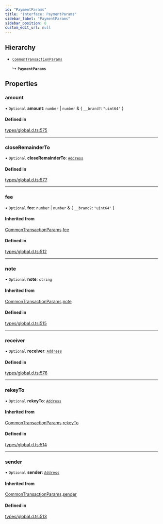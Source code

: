 ```yaml
---
id: "PaymentParams"
title: "Interface: PaymentParams"
sidebar_label: "PaymentParams"
sidebar_position: 0
custom_edit_url: null
---
```


## Hierarchy

- [`CommonTransactionParams`](CommonTransactionParams.md)

  ↳ **`PaymentParams`**

## Properties

### amount

• `Optional` **amount**: `number` \| `number` & \{ `__brand?`: ``"uint64"``  }

#### Defined in

[types/global.d.ts:575](https://github.com/algorandfoundation/tealscript/blob/d1eab388/types/global.d.ts#L575)

___

### closeRemainderTo

• `Optional` **closeRemainderTo**: [`Address`](../classes/Address.md)

#### Defined in

[types/global.d.ts:577](https://github.com/algorandfoundation/tealscript/blob/d1eab388/types/global.d.ts#L577)

___

### fee

• `Optional` **fee**: `number` \| `number` & \{ `__brand?`: ``"uint64"``  }

#### Inherited from

[CommonTransactionParams](CommonTransactionParams.md).[fee](CommonTransactionParams.md#fee)

#### Defined in

[types/global.d.ts:512](https://github.com/algorandfoundation/tealscript/blob/d1eab388/types/global.d.ts#L512)

___

### note

• `Optional` **note**: `string`

#### Inherited from

[CommonTransactionParams](CommonTransactionParams.md).[note](CommonTransactionParams.md#note)

#### Defined in

[types/global.d.ts:515](https://github.com/algorandfoundation/tealscript/blob/d1eab388/types/global.d.ts#L515)

___

### receiver

• `Optional` **receiver**: [`Address`](../classes/Address.md)

#### Defined in

[types/global.d.ts:576](https://github.com/algorandfoundation/tealscript/blob/d1eab388/types/global.d.ts#L576)

___

### rekeyTo

• `Optional` **rekeyTo**: [`Address`](../classes/Address.md)

#### Inherited from

[CommonTransactionParams](CommonTransactionParams.md).[rekeyTo](CommonTransactionParams.md#rekeyto)

#### Defined in

[types/global.d.ts:514](https://github.com/algorandfoundation/tealscript/blob/d1eab388/types/global.d.ts#L514)

___

### sender

• `Optional` **sender**: [`Address`](../classes/Address.md)

#### Inherited from

[CommonTransactionParams](CommonTransactionParams.md).[sender](CommonTransactionParams.md#sender)

#### Defined in

[types/global.d.ts:513](https://github.com/algorandfoundation/tealscript/blob/d1eab388/types/global.d.ts#L513)
